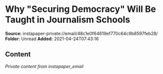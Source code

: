 # Why "Securing Democracy" Will Be Taught in Journalism Schools

**Source:** instapaper-private://email/48c1e0f64619ef770c64c9b8597feb28/
**Folder:** Unread
**Added:** 2021-04-24T07:43:16




## Content
*Private content from instapaper_email*
